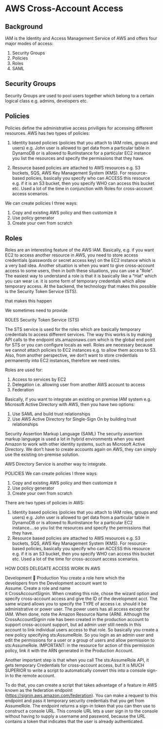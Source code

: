 # AWS Cross-Account Access
Background
----------
IAM is the Identity and Access Management Service of AWS and offers four major modes of access:

1. Security Groups
2. Policies
3. Roles 
4. SAML

Security Groups
---------------
Security Groups are used to pool users together which belong to a certain logical class e.g. admins, developers etc. 

Policies
--------
Policies define the administrative access priviliges for accessing different resources. AWS has two types of policies:

1. Identity based policies (policies that you attach to IAM roles, groups and users) e.g. John user is allowed to get 
data from a particular table in DynamoDB or is allowed to RunInstance for a particular EC2 instance you list the resources 
and specify the permissions that they have. 

2. Resource based policies are attached to AWS resources e.g. S3 buckets, SQS, AWS Key Management System (KMS). 
For resource-based policies, basically you specify who can ACCESS this resource e.g. if it is an S3 bucket, then you 
specify WHO can access this bucket etc. Used a lot of the time in conjunction with Roles for cross-account access scenarios.

We can create policies I three ways:

1.	Copy and existing AWS policy and then customize it
2.	Use policy generator
3.	Create your own from scratch

Roles
-----
Roles are an interesting feature of the AWS IAM. Basically, e.g. if you want EC2 to access another resource in AWS, you
need to store access credentials (passwords or secret access key) on the EC2 instance which is a very bad idea. Another
situation is when you want to give cross-account access to some users, then in both these situations, you can use a "Role".
The easiest way to understand a role is that it is basically like a "Hat" which you can wear i.e. it is some form of
temporary credentials which allow temporary access. At the backend, the technology that makes this possible is the 
Security Token Service (STS). 


that makes this happen


We sometimes need to provide 

ROLES
Security Token Service (STS)

The STS service is used for the roles which are basically temporary credentials to access different services. The way this works is by making API calls to the endpoint sts.amazonaws.com which is the global end point for STS or you can configure locals as well. Roles are necessary because we cannot attach policies to EC2 instances e.g. to allow them access to S3. Also, from another perspective, we don’t want to store credentials permanently into EC2 instances, therefore we need roles. 

Roles are used for:
1.	Access to services by EC2
2.	Delegation i.e. allowing user from another AWS account to access
3.	Federation

Basically, if you want to integrate an existing on premise IAM system e.g. Microsoft Active Directory with AWS, then you have two options:	
1.	Use SAML and build trust relationships
2.	Use AWS Active Directory for Single-Sign On by building trust relationships

Security Assertion Markup Language (SAML)
The security assertion markup language is used a lot in hybrid environments when you want Amazon to work with other identity systems, such as Microsoft Active Directory. We don’t have to create accounts again on AWS, they can simply use the existing on-premise solution.

AWS Directory Service is another way to integrate.

POLICIES
We can create policies I three ways:
1.	Copy and existing AWS policy and then customize it
2.	Use policy generator
3.	Create your own from scratch

There are two types of policies in AWS:
1.	Identity based policies (policies that you attach to IAM roles, groups and users) e.g. John user is allowed to get data from a particular table in DynamoDB or is allowed to RunInstance for a particular EC2 instance….so you list the resources and specify the permissions that they have. 
2.	Resource based policies are attached to AWS resources e.g. S3 buckets, SQS, AWS Key Management System (KMS). For resource-based policies, basically you specify who can ACCESS this resource e.g. if it is an S3 bucket, then you specify WHO can access this bucket etc. Used a lot of the time for cross-account access scenarios.

 

HOW DOES DELEGATE ACCESS WORK IN AWS

Development 						 			          Production 
You create a role here which the    
developers from the 
              Development account want to         
              Assume. Create a role and name  
              it CrossAccountSignin. When creating this role, chose the wizard option and specify cross-account access and give the ID of the development acct. The same wizard allows you to specify the TYPE of access i.e. should it be administrative or power user. The power users has all access except for IAM. When done, note the Amazon Resource Name (ARN). 
Although the CrossAccountSignin role has been 
created in the production account to support 
cross-account support, but ad admin user still
needs in this account to link individual users
access to that role. So basically you create a new
policy specifying sts:AssumeRole. So you login as 
an admin user and edit the permissions for a user or 
a group of users and allow permission to 
sts:AssumeRole. 
IMPORTANT: in the resource for action of 
this permission policy, link it with 
the ARN generated in the Production Account.

Another important step is that when you call
The sts:AssumeRole API, it gets temporary
Credentials for cross-account access, but 
It is MUCH SUPERIOR to write a script
to automatically convert this into a 
console sign-in to the remote account.

To do that, you can create a script that takes advantage of a feature in AWS known as the federation endpoint (https://signin.aws.amazon.com/federation). You can make a request to this endpoint and pass it temporary security credentials that you get from AssumeRole. The endpoint returns a sign-in token that you can then use to construct a console URL. This console URL lets a user sign in to the console without having to supply a username and password, because the URL contains a token that indicates that the user is already authenticated.

